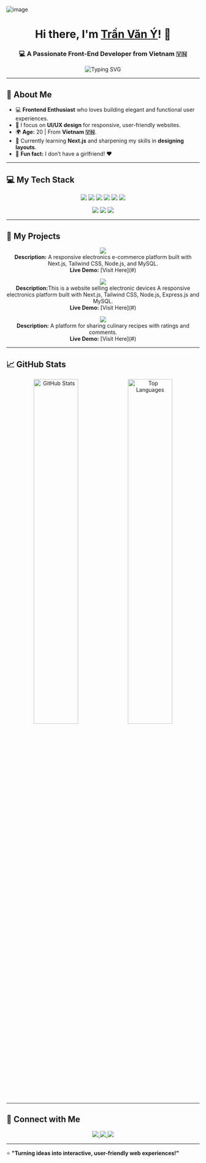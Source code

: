 <!-- Add a Header Banner -->
![image](https://github.com/user-attachments/assets/ad3d51fb-1938-4e2f-807a-852bc97ec4b7)

<h1 align="center">Hi there, I'm <a href="#">Trần Văn Ý</a>! 👋</h1>
<h3 align="center">💻 A Passionate Front-End Developer from Vietnam 🇻🇳</h3>

<p align="center">
  <img src="https://readme-typing-svg.demolab.com?font=Fira+Code&size=22&duration=4000&pause=500&color=1b80fa&center=true&vCenter=true&width=435&lines=Building+beautiful+websites;Front-end+Developer+%7C+20+Years+Old;Learning+every+day+to+be+better!+%E2%9C%8C%EF%B8%8F" alt="Typing SVG" />
</p>

---

## 🌟 About Me
- 💻 **Frontend Enthusiast** who loves building elegant and functional user experiences.
- 🎨 I focus on **UI/UX design** for responsive, user-friendly websites.
- 🌍 **Age:** 20 | From **Vietnam 🇻🇳**.
- 🌱 Currently learning **Next.js** and sharpening my skills in **designing layouts**.
- 🌟 **Fun fact:** I don’t have a girlfriend! ❤️

---

## 💻 My Tech Stack
<p align="center">
  <!-- Frontend Icons -->
  <img src="https://img.shields.io/badge/HTML5-%23E34F26.svg?style=for-the-badge&logo=html5&logoColor=white" />
  <img src="https://img.shields.io/badge/CSS3-%231572B6.svg?style=for-the-badge&logo=css3&logoColor=white" />
  <img src="https://img.shields.io/badge/TailwindCSS-%2338B2AC.svg?style=for-the-badge&logo=tailwind-css&logoColor=white" />
  <img src="https://img.shields.io/badge/JavaScript-%23F7DF1E.svg?style=for-the-badge&logo=javascript&logoColor=black" />
  <img src="https://img.shields.io/badge/React-%2361DAFB.svg?style=for-the-badge&logo=react&logoColor=black" />
  <img src="https://img.shields.io/badge/Next.js-%23000000.svg?style=for-the-badge&logo=nextdotjs&logoColor=white" />
</p>

<p align="center">
  <!-- Backend Icons -->
  <img src="https://img.shields.io/badge/Node.js-%23339933.svg?style=for-the-badge&logo=nodedotjs&logoColor=white" />
  <img src="https://img.shields.io/badge/Express.js-%23404D59.svg?style=for-the-badge&logo=express&logoColor=white" />
  <img src="https://img.shields.io/badge/MySQL-%2300f.svg?style=for-the-badge&logo=mysql&logoColor=white" />
</p>

---

## 🚀 My Projects
<p align="center">
  <!-- Project 1 -->
  <a href="https://github.com/ylasao/Ecommerce">
    <img src="https://img.shields.io/static/v1?label=Project&message=E-Commerce+Website&color=ff5722&style=for-the-badge" />
  </a>
  <br>
  <b>Description:</b> A responsive electronics e-commerce platform built with Next.js, Tailwind CSS, Node.js, and MySQL.
  <br>
  <b>Live Demo:</b> [Visit Here](#)
</p>
<p align="center">
  <a href="https://github.com/DoAn-YoungTech/YoungTech">
    <img src="https://img.shields.io/static/v1?label=Project&message=Y-oungTech+Website&color=ff5722&style=for-the-badge" />
  </a>
  <br>
  <b>Description:</b>This is a website selling electronic devices A responsive electronics  platform built with  Next.js, Tailwind CSS, Node.js, Express.js and MySQL.
  <br>
  <b>Live Demo:</b> [Visit Here](#)
</p>

<p align="center">
  <!-- Project 2 -->
  <a href="https://github.com/ylasao/blog-food-2024">
    <img src="https://img.shields.io/static/v1?label=Project&message=Recipe+Sharing+App&color=4caf50&style=for-the-badge" />
  </a>
  <br>
  <b>Description:</b> A platform for sharing culinary recipes with ratings and comments.
  <br>
  <b>Live Demo:</b> [Visit Here](#)
</p>

---

## 📈 GitHub Stats
<p align="center">
  <img src="https://github-readme-stats.vercel.app/api?username=ylasao&show_icons=true&theme=radical&count_private=true" alt="GitHub Stats" width="48%" />
  <img src="https://github-readme-stats.vercel.app/api/top-langs/?username=ylasao&layout=compact&theme=radical" alt="Top Languages" width="48%" />
</p>

---

## 🤝 Connect with Me
<p align="center">
  <a href="https://github.com/ylasao" target="_blank">
    <img src="https://img.shields.io/badge/GitHub-%2312100E.svg?style=for-the-badge&logo=github&logoColor=white" />
  </a>
  <a href="https://linkedin.com/in/ylasao" target="_blank">
    <img src="https://img.shields.io/badge/LinkedIn-%230077B5.svg?style=for-the-badge&logo=linkedin&logoColor=white" />
  </a>
  <a href="mailto:ylasao@example.com" target="_blank">
    <img src="https://img.shields.io/badge/Email-D14836.svg?style=for-the-badge&logo=gmail&logoColor=white" />
  </a>
</p>

---

⭐️ **"Turning ideas into interactive, user-friendly web experiences!"**
